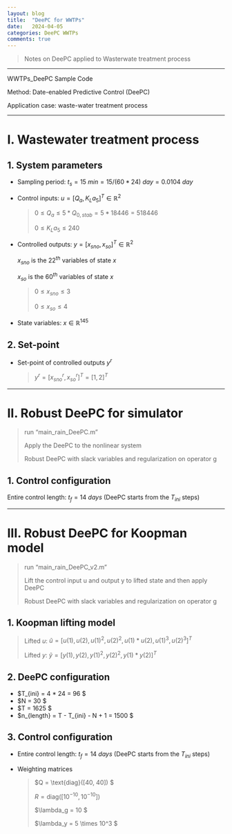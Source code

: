 ```yaml
---
layout: blog
title:  "DeePC for WWTPs"
date:   2024-04-05 
categories: DeePC WWTPs
comments: true
---
```



> Notes on DeePC applied to Wasterwate treatment process
 
---



WWTPs_DeePC Sample Code

Method: Date-enabled Predictive Control (DeePC)

Application case: waste-water treatment process

---


# I. Wastewater treatment process  

## 1. System parameters 

- Sampling period: $t_s = 15 \ min = 15/(60*24) \ day = 0.0104 \ day$   

- Control inputs: $u = [Q_a, K_L a_5]^T \in \mathbb{R}^{2}$

  > $0 \leq Q_a \leq 5*Q_{0, stab} = 5 * 18446 =518446$
  > 
  > $0 \leq K_L a_5 \leq 240$

- Controlled outputs: $y = [x_{sno}, x_{so}]^T \in \mathbb{R}^{2}$

  $x_{sno}$ is the $22^{th}$ variables of state $x$	

  $x_{so}$ is the $60^{th}$ variables of state $x$

  > $0 \leq x_{sno} \leq 3$
  > 
  > $0 \leq x_{so} \leq 4$

- State variables: $x \in \mathbb{R}^{145}$

## 2. Set-point 

- Set-point of controlled outputs $y^r$

  > $y^r = [x_{sno}^r, x_{so}^r]^T  =  [1, 2]^T$



---

# II. Robust DeePC for simulator

> run “main_rain_DeePC.m”
> 
> Apply the DeePC to the nonlinear system
> 
> Robust DeePC with slack variables and regularization on operator g


## 1. Control configuration

Entire control length: $t_{f} = 14 \ days$   (DeePC starts from the $T_{ini}$ steps)



---

# III. Robust DeePC for Koopman model

> run “main_rain_DeePC_v2.m”
> 
> Lift the control input u and output y to lifted state and then apply DeePC 
> 
> Robust DeePC with slack variables and regularization on operator g

## 1. Koopman lifting model 

> Lifted $u$: $\tilde{u} = [u(1), u(2), u(1)^2, u(2)^2, u(1)*u(2), u(1)^3, u(2)^3]^T$
>
> Lifted $y$: $\tilde{y} = [y(1), y(2), y(1)^2, y(2)^2, y(1)*y(2)]^T$


## 2. DeePC configuration

- $T_{ini} = 4 * 24 = 96 $
- $N = 30 $
- $T = 1625 $
- $n_{length} = T - T_{ini} - N + 1 = 1500 $

## 3. Control configuration

- Entire control length: $t_{f} = 14 \ days$   (DeePC starts from the $T_{ini}$ steps)

- Weighting matrices

  > $Q = \text{diag}([40, 40]) $
  > 
  > $R = \text{diag}([10^{-10}, 10^{-10}])$
  > 
  > $\lambda_g = 10 $
  > 
  > $\lambda_y = 5 \times 10^3 $



